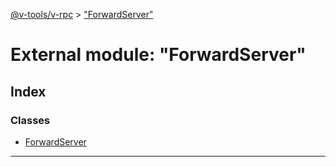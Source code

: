 [@v-tools/v-rpc](../README.md) > ["ForwardServer"](../modules/_forwardserver_.md)

# External module: "ForwardServer"

## Index

### Classes

* [ForwardServer](../classes/_forwardserver_.forwardserver.md)

---

